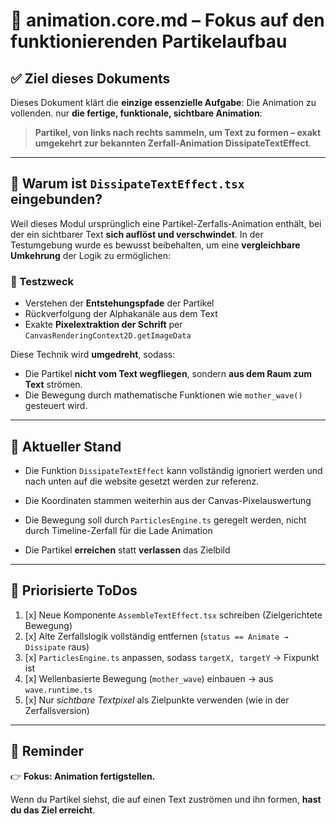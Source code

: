# 🎯 animation.core.md – Fokus auf den funktionierenden Partikelaufbau

## ✅ Ziel dieses Dokuments
Dieses Dokument klärt die **einzige essenzielle Aufgabe**: Die Animation zu vollenden. nur **die fertige, funktionale, sichtbare Animation**:

> **Partikel, von links nach rechts sammeln, um Text zu formen – exakt umgekehrt zur bekannten Zerfall-Animation DissipateTextEffect**.

---

## 🧠 Warum ist `DissipateTextEffect.tsx` eingebunden?

Weil dieses Modul ursprünglich eine Partikel-Zerfalls-Animation enthält, bei der ein sichtbarer Text **sich auflöst und verschwindet**. In der Testumgebung wurde es bewusst beibehalten, um eine **vergleichbare Umkehrung** der Logik zu ermöglichen:

### 🧪 Testzweck
- Verstehen der **Entstehungspfade** der Partikel
- Rückverfolgung der Alphakanäle aus dem Text
- Exakte **Pixelextraktion der Schrift** per `CanvasRenderingContext2D.getImageData`

Diese Technik wird **umgedreht**, sodass:
- Die Partikel **nicht vom Text wegfliegen**, sondern **aus dem Raum zum Text** strömen.
- Die Bewegung durch mathematische Funktionen wie `mother_wave()` gesteuert wird.

---

## 🔧 Aktueller Stand

- Die Funktion `DissipateTextEffect` kann vollständig ignoriert werden und nach unten auf die website gesetzt werden zur referenz.
- Die Koordinaten stammen weiterhin aus der Canvas-Pixelauswertung

 - Die Bewegung soll durch `ParticlesEngine.ts` geregelt werden, nicht durch Timeline-Zerfall für die Lade Animation
- Die Partikel **erreichen** statt **verlassen** das Zielbild

---

## 🚀 Priorisierte ToDos

1. [x] Neue Komponente `AssembleTextEffect.tsx` schreiben (Zielgerichtete Bewegung)
2. [x] Alte Zerfallslogik vollständig entfernen (`status == Animate → Dissipate` raus)
3. [x] `ParticlesEngine.ts` anpassen, sodass `targetX, targetY` → Fixpunkt ist
4. [x] Wellenbasierte Bewegung (`mother_wave`) einbauen → aus `wave.runtime.ts`
5. [x] Nur *sichtbare Textpixel* als Zielpunkte verwenden (wie in der Zerfallsversion)

---

## 📌 Reminder

👉 **Fokus: Animation fertigstellen.**

Wenn du Partikel siehst, die auf einen Text zuströmen und ihn formen, **hast du das Ziel erreicht**.